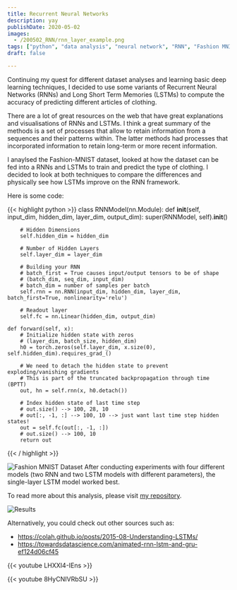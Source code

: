 ```yaml
---
title: Recurrent Neural Networks
description: yay
publishDate: 2020-05-02
images:
  - /200502_RNN/rnn_layer_example.png
tags: ["python", "data analysis", "neural network", "RNN", "Fashion MNIST"]
draft: false

---
```

Continuing my quest for different dataset analyses and learning basic deep learning techniques, I decided to use some variants of Recurrent Neural Networks (RNNs) and Long Short Term Memories (LSTMs) to compute the accuracy of predicting different articles of clothing. 

There are a lot of great resources on the web that have great explanations and visualisations of RNNs and LSTMs. I think a great summary of the methods is a set of processes that allow to retain information from a sequences and their patterns within. The latter methods had processes that incorporated information to retain long-term or more recent information.

I anaylsed the Fashion-MNIST dataset, looked at how the dataset can be fed into a RNNs and LSTMs to train and predict the type of clothing. I decided to look at both techniques to compare the differences and physically see how LSTMs improve on the RNN framework. 

Here is some code:

{{< highlight python >}}
class RNNModel(nn.Module):
    def __init__(self, input_dim, hidden_dim, layer_dim, output_dim):
        super(RNNModel, self).__init__()
        
        # Hidden Dimensions
        self.hidden_dim = hidden_dim
        
        # Number of Hidden Layers
        self.layer_dim = layer_dim
        
        # Building your RNN
        # batch_first = True causes input/output tensors to be of shape
        # (batch_dim, seq_dim, input_dim)
        # batch_dim = number of samples per batch
        self.rnn = nn.RNN(input_dim, hidden_dim, layer_dim, batch_first=True, nonlinearity='relu')
        
        # Readout layer
        self.fc = nn.Linear(hidden_dim, output_dim)
        
    def forward(self, x):
        # Initialize hidden state with zeros
        # (layer_dim, batch_size, hidden_dim)
        h0 = torch.zeros(self.layer_dim, x.size(0), self.hidden_dim).requires_grad_()
        
        # We need to detach the hidden state to prevent exploding/vanishing gradients
        # This is part of the truncated backpropagation through time (BPTT)
        out, hn = self.rnn(x, h0.detach())
        
        # Index hidden state of last time step
        # out.size() --> 100, 28, 10
        # out[:, -1, :] --> 100, 10 --> just want last time step hidden states!
        out = self.fc(out[:, -1, :])
        # out.size() --> 100, 10
        return out
{{< / highlight >}}

![Fashion MNIST Dataset](/200502_RNN/fashion_mnist_clothing.png)
After conducting experiments with four different models (two RNN and two LSTM models with different parameters), the single-layer LSTM model worked best.

To read more about this analysis, please visit [my repository](https://github.com/phillipluong/PyTorchProjects/tree/master/Intro%20to%20RNNs%20via%20Fashion-MNIST).

![Results](/200502_RNN/compare_acc_prog.png)

Alternatively, you could check out other sources such as:
- https://colah.github.io/posts/2015-08-Understanding-LSTMs/
- https://towardsdatascience.com/animated-rnn-lstm-and-gru-ef124d06cf45

{{< youtube LHXXI4-IEns >}}

{{< youtube 8HyCNIVRbSU >}}